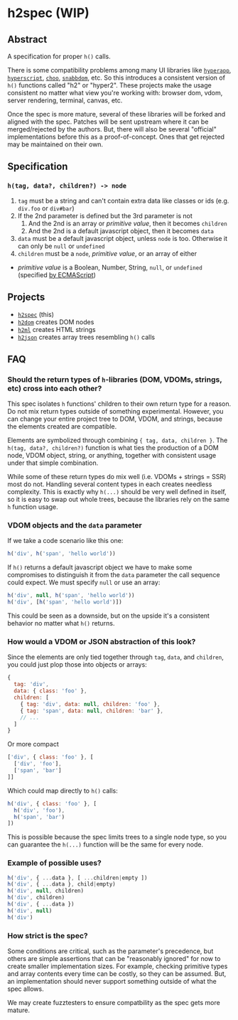 
# h2spec (WIP)

## Abstract

A specification for proper `h()` calls.

There is some compatibility problems among many UI libraries like [`hyperapp`](https://github.com/hyperapp), [`hyperscript`](https://github.com/hyperhype/hyperscript), [`choo`](https://github.com/yoshuawuyts/choo), [`snabbdom`](https://github.com/snabbdom/snabbdom), etc. So this introduces a consistent version of `h()` functions called "h2" or "hyper2".
These projects make the usage consistent no matter what view you're working with: browser dom, vdom, server rendering, terminal, canvas, etc.

Once the spec is more mature, several of these libraries will be forked and aligned with the spec. Patches will be sent upstream where it can be merged/rejected by the authors.  But, there will also be several "official" implementations before this as a proof-of-concept.  Ones that get rejected may be maintained on their own.

## Specification

### `h(tag, data?, children?) -> node`

1. `tag` must be a string and can't contain extra data like classes or ids (e.g. `div.foo` or `div#bar`)
2. If the 2nd parameter is defined but the 3rd parameter is not
    1. And the 2nd is an array or _primitive value_, then it becomes `children`
    2. And the 2nd is a default javascript object, then it becomes `data`
3. `data` must be a default javascript object, unless `node` is too. Otherwise it can only be `null` or `undefined`
4. `children` must be a `node`, _primitive value_, or an array of either

- _primitive value_ is a Boolean, Number, String, `null`, or `undefined` (specified [by ECMAScript](https://www.ecma-international.org/ecma-262/5.1/#sec-4.3.2))

## Projects

 - [`h2spec`](https://github.com/hyper2/h2spec) (this)
 - [`h2dom`](https://github.com/hyper2/h2dom) creates DOM nodes
 - [`h2ml`](https://github.com/hyper2/h2ml) creates HTML strings
 - [`h2json`](https://github.com/hyper2/h2json) creates array trees resembling `h()` calls
 
## FAQ

### Should the return types of `h`-libraries (DOM, VDOMs, strings, etc) cross into each other?

This spec isolates `h` functions' children to their own return type for a reason.
Do not mix return types outside of something experimental.
However, you can change your entire project tree to DOM, VDOM, and strings, because the elements created are compatible.

Elements are symbolized through combining `{ tag, data, children }`.
The `h(tag, data?, children?)` function is what ties the production of a DOM node, VDOM object, string, or anything, together with consistent usage under that simple combination.

While some of these return types do mix well (i.e. VDOMs + strings = SSR) most do not. Handling several content types in each creates needless complexity. This is exactly why `h(...)` should be very well defined in itself, so it is easy to swap out whole trees, because the libraries rely on the same `h` function usage.

### VDOM objects and the `data` parameter

If we take a code scenario like this one:

```js
h('div', h('span', 'hello world'))
```

If `h()` returns a default javascript object we have to make some compromises to distinguish it from the `data` parameter the call sequence could expect. We must specify `null` or use an array:

```js
h('div', null, h('span', 'hello world'))
h('div', [h('span', 'hello world')])
```

This could be seen as a downside, but on the upside it's a consistent behavior no matter what `h()` returns.

### How would a VDOM or JSON abstraction of this look?

Since the elements are only tied together through `tag`, `data`, and `children`, you could just plop those into objects or arrays:

```js
{
  tag: 'div',
  data: { class: 'foo' },
  children: [
    { tag: 'div', data: null, children: 'foo' },
    { tag: 'span', data: null, children: 'bar' },
    // ...
  ]
}
```

Or more compact

```js
['div', { class: 'foo' }, [
  ['div', 'foo'],
  ['span', 'bar']
]]
```

Which could map directly to `h()` calls:

```js
h('div', { class: 'foo' }, [
  h('div', 'foo'),
  h('span', 'bar')
])
```

This is possible because the spec limits trees to a single node type, so you can guarantee the `h(...)` function will be the same for every node.

### Example of possible uses?

```js
h('div', { ...data }, [ ...children|empty ])
h('div', { ...data }, child|empty)
h('div', null, children)
h('div', children)
h('div', { ...data })
h('div', null)
h('div')
```

### How strict is the spec?

Some conditions are critical, such as the parameter's precedence, but others are simple assertions that can be "reasonably ignored" for now to create smaller implementation sizes. For example, checking primitive types and array contents every time can be costly, so they can be assumed. But, an implementation should never support something outside of what the spec allows.

We may create fuzztesters to ensure compatbility as the spec gets more mature.

